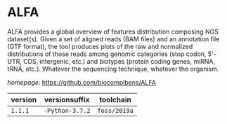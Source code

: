 # ALFA

ALFA provides a global overview of features distribution composing NGS dataset(s). Given a set of  aligned reads (BAM files) and an annotation file (GTF format), the tool produces plots of the raw and normalized  distributions of those reads among genomic categories (stop codon, 5'-UTR, CDS, intergenic, etc.) and biotypes  (protein coding genes, miRNA, tRNA, etc.). Whatever the sequencing technique, whatever the organism.

*homepage*: <https://github.com/biocompibens/ALFA>

version | versionsuffix | toolchain
--------|---------------|----------
``1.1.1`` | ``-Python-3.7.2`` | ``foss/2019a``
